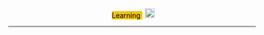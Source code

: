 # 

#
<div align="center">
<span class='flair' style='background-color:#F1C40F;color:#000;margin:5px'>
Learning
</span>
<img width="20" height="20" src="https://www.flaticon.com/svg/static/icons/svg/945/945147.svg">
</div>

<hr>

#
